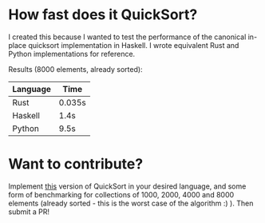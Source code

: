 # How fast does it QuickSort?

I created this because I wanted to test the performance of the canonical
in-place quicksort implementation in Haskell. I wrote equivalent Rust and Python
implementations for reference.

Results (8000 elements, already sorted):

| Language | Time |
| --- | --- |
| Rust | 0.035s |
| Haskell | 1.4s |
| Python | 9.5s |

# Want to contribute?

Implement [this](https://en.wikipedia.org/wiki/Quicksort#Lomuto_partition_scheme)
version of QuickSort in your desired language, and some form of benchmarking
for collections of 1000, 2000, 4000 and 8000 elements (already sorted - this
is the worst case of the algorithm :) ). Then submit a PR!